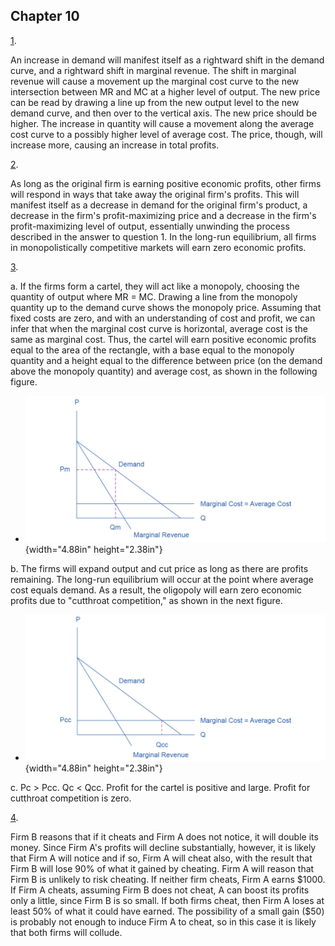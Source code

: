## Chapter 10

[1](http://openstax.org/books/principles-microeconomics-3e/pages/10-self-check-questions#fs-idm64669072).

An increase in demand will manifest itself as a rightward shift in the
demand curve, and a rightward shift in marginal revenue. The shift in
marginal revenue will cause a movement up the marginal cost curve to the
new intersection between MR and MC at a higher level of output. The new
price can be read by drawing a line up from the new output level to the
new demand curve, and then over to the vertical axis. The new price
should be higher. The increase in quantity will cause a movement along
the average cost curve to a possibly higher level of average cost. The
price, though, will increase more, causing an increase in total profits.

[2](http://openstax.org/books/principles-microeconomics-3e/pages/10-self-check-questions#fs-idm141628400).

As long as the original firm is earning positive economic profits, other
firms will respond in ways that take away the original firm's profits.
This will manifest itself as a decrease in demand for the original
firm's product, a decrease in the firm's profit-maximizing price and a
decrease in the firm's profit-maximizing level of output, essentially
unwinding the process described in the answer to question 1. In the
long-run equilibrium, all firms in monopolistically competitive markets
will earn zero economic profits.

[3](http://openstax.org/books/principles-microeconomics-3e/pages/10-self-check-questions#fs-idm16606608).

a.  If the firms form a cartel, they will act like a monopoly, choosing
    the quantity of output where MR = MC. Drawing a line from the
    monopoly quantity up to the demand curve shows the monopoly price.
    Assuming that fixed costs are zero, and with an understanding of
    cost and profit, we can infer that when the marginal cost curve is
    horizontal, average cost is the same as marginal cost. Thus, the
    cartel will earn positive economic profits equal to the area of the
    rectangle, with a base equal to the monopoly quantity and a height
    equal to the difference between price (on the demand above the
    monopoly quantity) and average cost, as shown in the following
    figure.

-   ![](media/chapter-10_rId25.jpeg){width="4.88in" height="2.38in"}

b.  The firms will expand output and cut price as long as there are
    profits remaining. The long-run equilibrium will occur at the point
    where average cost equals demand. As a result, the oligopoly will
    earn zero economic profits due to "cutthroat competition," as shown
    in the next figure.

-   ![](media/chapter-10_rId27.jpeg){width="4.88in" height="2.38in"}

c.  Pc \> Pcc. Qc \< Qcc. Profit for the cartel is positive and large.
    Profit for cutthroat competition is zero.

[4](http://openstax.org/books/principles-microeconomics-3e/pages/10-self-check-questions#fs-idp37882656).

Firm B reasons that if it cheats and Firm A does not notice, it will
double its money. Since Firm A's profits will decline substantially,
however, it is likely that Firm A will notice and if so, Firm A will
cheat also, with the result that Firm B will lose 90% of what it gained
by cheating. Firm A will reason that Firm B is unlikely to risk
cheating. If neither firm cheats, Firm A earns \$1000. If Firm A cheats,
assuming Firm B does not cheat, A can boost its profits only a little,
since Firm B is so small. If both firms cheat, then Firm A loses at
least 50% of what it could have earned. The possibility of a small gain
(\$50) is probably not enough to induce Firm A to cheat, so in this case
it is likely that both firms will collude.
